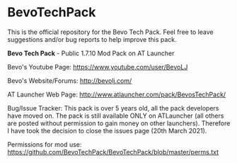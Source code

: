 BevoTechPack
============

This is the official repository for the Bevo Tech Pack. Feel free to leave suggestions and/or bug reports to help improve this pack.


**Bevo Tech Pack** - 
Public 1.7.10 Mod Pack on AT Launcher

Bevo's Youtube Page: https://www.youtube.com/user/BevoLJ

Bevo's Website/Forums: http://bevolj.com/

AT Launcher Web Page: http://www.atlauncher.com/pack/BevosTechPack/

Bug/Issue Tracker: This pack is over 5 years old, all the pack developers have moved on.  The pack is still available ONLY on ATLauncher (all others are posted without permission to gain money on other launchers).  Therefore I have took the decision to close the issues page (20th March 2021).

Permissions for mod use: https://github.com/BevoTechPack/BevoTechPack/blob/master/perms.txt
